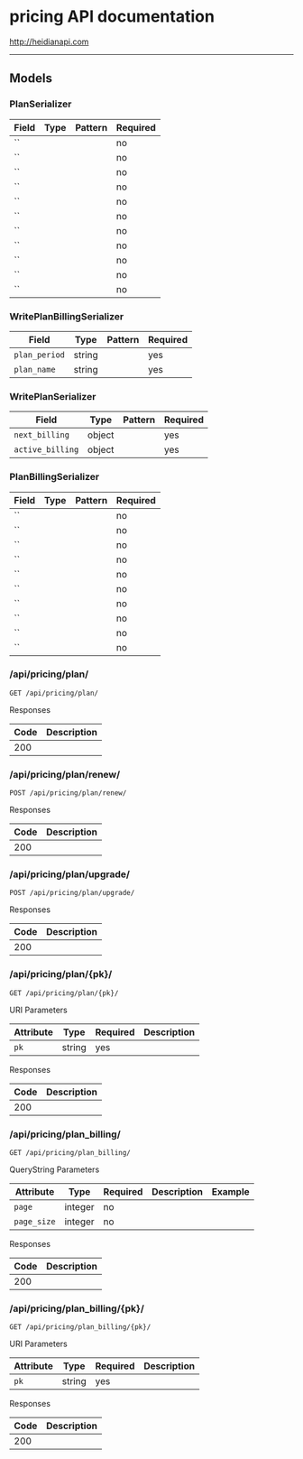 # pricing API documentation
http://heidianapi.com

---

## Models

### PlanSerializer

| Field | Type | Pattern | Required |
| ----- | ---- | ------- | -------- |
| `` |  | ` ` | no |
| `` |  | ` ` | no |
| `` |  | ` ` | no |
| `` |  | ` ` | no |
| `` |  | ` ` | no |
| `` |  | ` ` | no |
| `` |  | ` ` | no |
| `` |  | ` ` | no |
| `` |  | ` ` | no |
| `` |  | ` ` | no |
| `` |  | ` ` | no |

### WritePlanBillingSerializer

| Field | Type | Pattern | Required |
| ----- | ---- | ------- | -------- |
| `plan_period` | string | ` ` | yes |
| `plan_name` | string | ` ` | yes |

### WritePlanSerializer

| Field | Type | Pattern | Required |
| ----- | ---- | ------- | -------- |
| `next_billing` | object | ` ` | yes |
| `active_billing` | object | ` ` | yes |

### PlanBillingSerializer

| Field | Type | Pattern | Required |
| ----- | ---- | ------- | -------- |
| `` |  | ` ` | no |
| `` |  | ` ` | no |
| `` |  | ` ` | no |
| `` |  | ` ` | no |
| `` |  | ` ` | no |
| `` |  | ` ` | no |
| `` |  | ` ` | no |
| `` |  | ` ` | no |
| `` |  | ` ` | no |
| `` |  | ` ` | no |

### /api/pricing/plan/

```
GET /api/pricing/plan/
```

Responses

| Code | Description |
| ---- | ----------- |
| 200 |  |

### /api/pricing/plan/renew/

```
POST /api/pricing/plan/renew/
```

Responses

| Code | Description |
| ---- | ----------- |
| 200 |  |

### /api/pricing/plan/upgrade/

```
POST /api/pricing/plan/upgrade/
```

Responses

| Code | Description |
| ---- | ----------- |
| 200 |  |

### /api/pricing/plan/{pk}/

```
GET /api/pricing/plan/{pk}/
```

URI Parameters

| Attribute | Type | Required | Description |
| --------- | ---- | -------- | ----------- |
| `pk` | string | yes |  |

Responses

| Code | Description |
| ---- | ----------- |
| 200 |  |

### /api/pricing/plan_billing/

```
GET /api/pricing/plan_billing/
```

QueryString Parameters

| Attribute | Type | Required | Description | Example |
| --------- | ---- | -------- | ----------- | ------- |
| `page` | integer | no |  | 
| `page_size` | integer | no |  | 

Responses

| Code | Description |
| ---- | ----------- |
| 200 |  |

### /api/pricing/plan_billing/{pk}/

```
GET /api/pricing/plan_billing/{pk}/
```

URI Parameters

| Attribute | Type | Required | Description |
| --------- | ---- | -------- | ----------- |
| `pk` | string | yes |  |

Responses

| Code | Description |
| ---- | ----------- |
| 200 |  |

